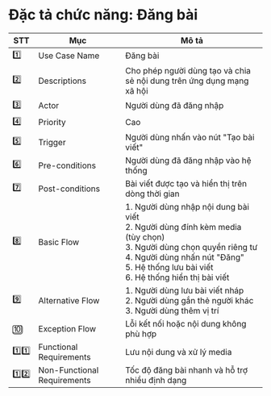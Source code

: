 # Đặc tả chức năng: Đăng bài

| STT | Mục | Mô tả |
|-----|-----|-------|
| 1️⃣ | Use Case Name | Đăng bài |
| 2️⃣ | Descriptions | Cho phép người dùng tạo và chia sẻ nội dung trên ứng dụng mạng xã hội |
| 3️⃣ | Actor | Người dùng đã đăng nhập |
| 4️⃣ | Priority | Cao |
| 5️⃣ | Trigger | Người dùng nhấn vào nút "Tạo bài viết" |
| 6️⃣ | Pre-conditions | Người dùng đã đăng nhập vào hệ thống |
| 7️⃣ | Post-conditions | Bài viết được tạo và hiển thị trên dòng thời gian |
| 8️⃣ | Basic Flow | 1. Người dùng nhập nội dung bài viết<br>2. Người dùng đính kèm media (tùy chọn)<br>3. Người dùng chọn quyền riêng tư<br>4. Người dùng nhấn nút "Đăng"<br>5. Hệ thống lưu bài viết<br>6. Hệ thống hiển thị bài viết |
| 9️⃣ | Alternative Flow | 1. Người dùng lưu bài viết nháp<br>2. Người dùng gắn thẻ người khác<br>3. Người dùng thêm vị trí |
| 🔟 | Exception Flow | Lỗi kết nối hoặc nội dung không phù hợp |
| 1️⃣1️⃣ | Functional Requirements | Lưu nội dung và xử lý media |
| 1️⃣2️⃣ | Non-Functional Requirements | Tốc độ đăng bài nhanh và hỗ trợ nhiều định dạng | 